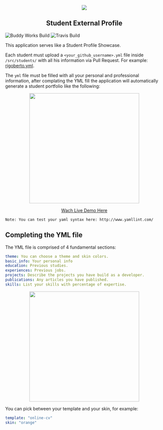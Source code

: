 <p align="center">
  <img src="https://assets.breatheco.de/apis/img/images.php?blob&random&cat=icon&tags=4geeks,128">
</p>

<p align="center">
    <h2 align="center"> Student External Profile </h2>
</p>

![Buddy Works Build](https://app.buddy.works/breathecode/student-external-profile/pipelines/pipeline/162573/badge.svg?token=7fd65f24ee0daa2c60600820880d585a0bf52da8e65b5ef1f886615b58237012)
![Travis Build](https://api.travis-ci.org/4GeeksAcademy/student-external-profile.svg?branch=master)

This application serves like a Student Profile Showcase.

Each student must upload a `<your_github_username>.yml` file inside `/src/students/` with all his information via Pull Request. For example: [rigoberto.yml](https://github.com/4GeeksAcademy/student-external-profile/blob/master/src/students/example.yml).

The `yml` file must be filled with all your personal and professional information, after complating the YML fill the application will automatically generate a student portfolio like the following:

<p align="center">
  <img height="350" src="https://raw.githubusercontent.com/4GeeksAcademy/student-external-profile/master/preview.png">
</p>

<p align="center">
  <a href="http://sep.4geeksacademy.co/sharu725" target="_blank">Wach Live Demo Here</a>
</p>

```
Note: You can test your yaml syntax here: http://www.yamllint.com/
```

## Completing the YML file

The YML file is comprised of 4 fundamental sections:
```yml
theme: You can choose a theme and skin colors.
basic_info: Your personal info
education: Previous studies.
experiences: Previous jobs.
projects: Describe the projects you have build as a developer.
publications: Any articles you have published.
skills: List your skills with percentage of expertise.
```

<p align="center">
  <img height="350" src="https://raw.githubusercontent.com/4GeeksAcademy/student-external-profile/master/static/yml.png">
</p>

You can pick between your template and your skin, for example:
```yml
template: "online-cv"
skin: "orange"
```


